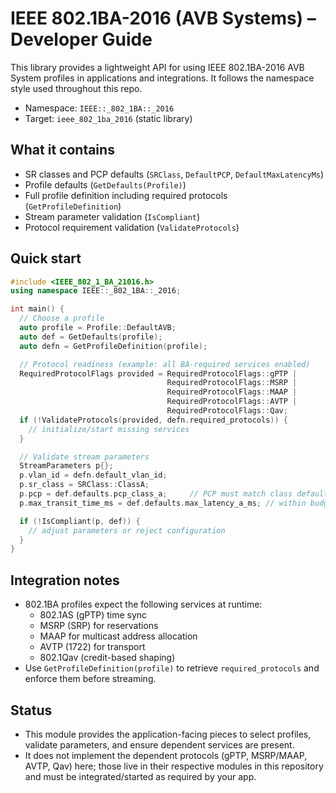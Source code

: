 # IEEE 802.1BA-2016 (AVB Systems) – Developer Guide

This library provides a lightweight API for using IEEE 802.1BA-2016 AVB System profiles in applications and integrations. It follows the namespace style used throughout this repo.

- Namespace: `IEEE::_802_1BA::_2016`
- Target: `ieee_802_1ba_2016` (static library)

## What it contains
- SR classes and PCP defaults (`SRClass`, `DefaultPCP`, `DefaultMaxLatencyMs`)
- Profile defaults (`GetDefaults(Profile)`)
- Full profile definition including required protocols (`GetProfileDefinition`)
- Stream parameter validation (`IsCompliant`)
- Protocol requirement validation (`ValidateProtocols`)

## Quick start
```cpp
#include <IEEE_802_1_BA_21016.h>
using namespace IEEE::_802_1BA::_2016;

int main() {
  // Choose a profile
  auto profile = Profile::DefaultAVB;
  auto def = GetDefaults(profile);
  auto defn = GetProfileDefinition(profile);

  // Protocol readiness (example: all BA-required services enabled)
  RequiredProtocolFlags provided = RequiredProtocolFlags::gPTP |
                                   RequiredProtocolFlags::MSRP |
                                   RequiredProtocolFlags::MAAP |
                                   RequiredProtocolFlags::AVTP |
                                   RequiredProtocolFlags::Qav;
  if (!ValidateProtocols(provided, defn.required_protocols)) {
    // initialize/start missing services
  }

  // Validate stream parameters
  StreamParameters p{};
  p.vlan_id = defn.default_vlan_id;
  p.sr_class = SRClass::ClassA;
  p.pcp = def.defaults.pcp_class_a;     // PCP must match class default
  p.max_transit_time_ms = def.defaults.max_latency_a_ms; // within budget

  if (!IsCompliant(p, def)) {
    // adjust parameters or reject configuration
  }
}
```

## Integration notes
- 802.1BA profiles expect the following services at runtime:
  - 802.1AS (gPTP) time sync
  - MSRP (SRP) for reservations
  - MAAP for multicast address allocation
  - AVTP (1722) for transport
  - 802.1Qav (credit-based shaping)
- Use `GetProfileDefinition(profile)` to retrieve `required_protocols` and enforce them before streaming.

## Status
- This module provides the application-facing pieces to select profiles, validate parameters, and ensure dependent services are present.
- It does not implement the dependent protocols (gPTP, MSRP/MAAP, AVTP, Qav) here; those live in their respective modules in this repository and must be integrated/started as required by your app.

